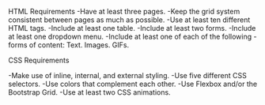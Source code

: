 HTML Requirements
-Have at least three pages.
-Keep the grid system consistent between pages as much as possible.
-Use at least ten different HTML tags.
-Include at least one table.
-Include at least two forms.
-Include at least one dropdown menu.
-Include at least one of each of the following -forms of content:
Text.
Images.
GIFs.

CSS Requirements

-Make use of inline, internal, and external styling.
-Use five different CSS selectors.
-Use colors that complement each other.
-Use Flexbox and/or the Bootstrap Grid.
-Use at least two CSS animations.
